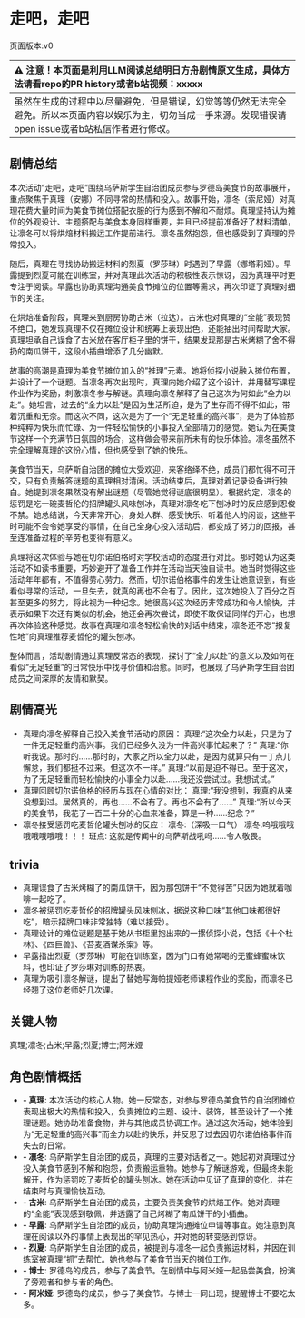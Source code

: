 # 走吧，走吧
页面版本:v0
 

| :warning: 注意！本页面是利用LLM阅读总结明日方舟剧情原文生成，具体方法请看repo的PR history或者b站视频：xxxxx           |
|:----------------------------|
| 虽然在生成的过程中以尽量避免，但是错误，幻觉等等仍然无法完全避免。所以本页面内容以娱乐为主，切勿当成一手来源。发现错误请open issue或者b站私信作者进行修改。|



## 剧情总结
本次活动“走吧，走吧”围绕乌萨斯学生自治团成员参与罗德岛美食节的故事展开，重点聚焦于真理（安娜）不同寻常的热情和投入。故事开始，凛冬（索尼娅）对真理花费大量时间为美食节摊位搭配衣服的行为感到不解和不耐烦。真理坚持认为摊位的外观设计、主题搭配与美食本身同样重要，并且已经提前准备好了材料清单，让凛冬可以将烘焙材料搬运工作提前进行。凛冬虽然抱怨，但也感受到了真理的异常投入。

随后，真理在寻找协助搬运材料的烈夏（罗莎琳）时遇到了早露（娜塔莉娅）。早露提到烈夏可能在训练室，并对真理此次活动的积极性表示惊讶，因为真理平时更专注于阅读。早露也协助真理沟通美食节摊位的位置等需求，再次印证了真理对细节的关注。

在烘焙准备阶段，真理来到厨房协助古米（拉达）。古米也对真理的“全能”表现赞不绝口，她发现真理不仅在摊位设计和统筹上表现出色，还能抽出时间帮助大家。真理坦承自己误食了古米放在客厅柜子里的饼干，结果发现那是古米烤糊了舍不得扔的南瓜饼干，这段小插曲增添了几分幽默。

故事的高潮是真理为美食节摊位加入的“推理”元素。她将侦探小说融入摊位布置，并设计了一个谜题。当凛冬再次出现时，真理向她介绍了这个设计，并用替写课程作业作为奖励，刺激凛冬参与解谜。真理向凛冬解释了自己这次为何如此“全力以赴”。她坦言，过去的“全力以赴”是因为生活所迫，是为了生存而不得不如此，带着沉重和无奈。而这次不同，这次是为了一个“无足轻重的高兴事”，是为了体验那种纯粹为快乐而忙碌、为一件轻松愉快的小事投入全部精力的感觉。她认为在美食节这样一个充满节日氛围的场合，这样做会带来前所未有的快乐体验。凛冬虽然不完全理解真理的这份心情，但也感受到了她的快乐。

美食节当天，乌萨斯自治团的摊位大受欢迎，来客络绎不绝，成员们都忙得不可开交，只有负责解答谜题的真理相对清闲。活动结束后，真理对着记录设备进行独白。她提到凛冬果然没有解出谜题（尽管她觉得谜底很明显）。根据约定，凛冬的惩罚是吃一碗麦哲伦的招牌罐头风味刨冰，真理对凛冬吃下刨冰时的反应感到忍俊不禁。她总结说，今天非常开心，身处人群、感受快乐、听着他人的闲谈，这些平时可能不会令她享受的事情，在自己全身心投入活动后，都变成了努力的回报，甚至连准备过程的辛劳也变得有意义。

真理将这次体验与她在切尔诺伯格时对学校活动的态度进行对比。那时她认为这类活动不如读书重要，巧妙避开了准备工作并在活动当天独自读书。她当时觉得这些活动年年都有，不值得劳心劳力。然而，切尔诺伯格事件的发生让她意识到，有些看似寻常的活动，一旦失去，就真的再也不会有了。因此，这次她投入了百分之百甚至更多的努力，将此视为一种纪念。她很高兴这次经历非常成功和令人愉快，并表示如果下次还有类似的机会，她还会再次尝试，即使不敢保证同样的开心，也想再次体验这种感觉。故事在真理和凛冬轻松愉快的对话中结束，凛冬还不忘“报复性地”向真理推荐麦哲伦的罐头刨冰。

整体而言，活动剧情通过真理反常态的表现，探讨了“全力以赴”的意义以及如何在看似“无足轻重”的日常快乐中找寻价值和治愈。同时，也展现了乌萨斯学生自治团成员之间深厚的友情和默契。
## 剧情高光
-   真理向凛冬解释自己投入美食节活动的原因：
    真理:“这次全力以赴，只是为了一件无足轻重的高兴事。我们已经多久没为一件高兴事忙起来了？”
    真理:“你听我说。那时的......那时的，大家之所以全力以赴，是因为就算只有一丁点儿懈怠，我们都挺不过来。但这次不一样。”
    真理:“以前是迫不得已。至于这次，为了无足轻重而轻松愉快的小事全力以赴......我还没尝试过。我想试试。”
-   真理回顾切尔诺伯格的经历与现在心情的对比：
    真理:“我没想到，我真的从来没想到过。居然真的，再也......不会有了。再也不会有了......”
    真理:“所以今天的美食节，我花了一百二十分的心血来准备，算是一种......纪念？”
-   凛冬接受惩罚吃麦哲伦罐头刨冰的反应：
    凛冬:（深吸一口气）
    凛冬:呜哦哦哦哦哦哦哦哦！！！
    斑点: 这就是传闻中的乌萨斯战吼吗......令人敬畏。
## trivia
-   真理误食了古米烤糊了的南瓜饼干，因为那包饼干“不觉得苦”只因为她就着咖啡一起吃了。
-   凛冬被惩罚吃麦哲伦的招牌罐头风味刨冰，据说这种口味“其他口味都很好吃”，暗示招牌口味非常独特（难以接受）。
-   真理设计的摊位谜题是基于她从书柜里抱出来的一摞侦探小说，包括《十个杜林》、《四巨兽》、《苔麦酒谋杀案》等。
-   早露指出烈夏（罗莎琳）可能在训练室，因为门口有她常喝的无蜜蜂蜜味饮料，也印证了罗莎琳对训练的热衷。
-   真理为吸引凛冬解谜，提出了替她写海帕提娅老师课程作业的奖励，而凛冬已经翘了这位老师好几次课。
## 关键人物
真理;凛冬;古米;早露;烈夏;博士;阿米娅
## 角色剧情概括
-   **-   真理**: 本次活动的核心人物。她一反常态，对参与罗德岛美食节的自治团摊位表现出极大的热情和投入，负责摊位的主题、设计、装饰，甚至设计了一个推理谜题。她协助准备食物，并与其他成员协调工作。通过这次活动，她体验到为“无足轻重的高兴事”而全力以赴的快乐，并反思了过去因切尔诺伯格事件而失去的日常。
-   **-   凛冬**: 乌萨斯学生自治团的成员，真理的主要对话者之一。她起初对真理过分投入美食节感到不解和抱怨，负责搬运重物。她参与了解谜游戏，但最终未能解开，作为惩罚吃了麦哲伦的罐头刨冰。她在活动中见证了真理的变化，并在结束时与真理愉快互动。
-   **-   古米**: 乌萨斯学生自治团的成员，主要负责美食节的烘焙工作。她对真理的“全能”表现感到敬佩，并透露了自己烤糊了南瓜饼干的小插曲。
-   **-   早露**: 乌萨斯学生自治团的成员，协助真理沟通摊位申请等事宜。她注意到真理在阅读以外的事情上表现出的罕见热心，并对她的转变感到惊讶。
-   **-   烈夏**: 乌萨斯学生自治团的成员，被提到与凛冬一起负责搬运材料，并因在训练室被真理“抓”去帮忙。她也参与了美食节当天的摊位工作。
-   **-   博士**: 罗德岛的成员，参与了美食节。在剧情中与阿米娅一起品尝美食，扮演了旁观者和参与者的角色。
-   **-   阿米娅**: 罗德岛的成员，参与了美食节。与博士一同出现，提醒博士不要吃太多。
